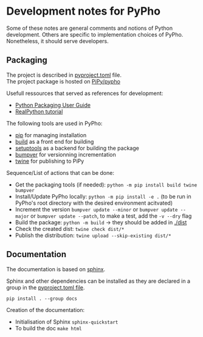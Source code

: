 # Development notes for PyPho

Some of these notes are general comments and notions of Python development.
Others are specific to implementation choices of PyPho.
Nonetheless, it should serve developers.

## Packaging

The project is described in [pyproject.toml](./pyproject.toml) file.  
The project package is hosted on [PiPy/pypho](https://pypi.org/project/pypho/)

Usefull ressources that served as references for development:
* [Python Packaging User Guide](https://packaging.python.org/en/latest/tutorials/packaging-projects/) 
* [RealPython tutorial](https://realpython.com/pypi-publish-python-package/#version-your-package) 

The following tools are used in PyPho:
* [pip](https://packaging.python.org/en/latest/key_projects/#pip) for managing installation
* [build](https://packaging.python.org/en/latest/key_projects/#build) as a front end for building
* [setuptools](https://setuptools.pypa.io/en/latest/index.html) as a backend for building the package
* [bumpver](https://pypi.org/project/bumpver/) for versionning incrementation
* [twine](https://packaging.python.org/en/latest/key_projects/#twine) for publishing to PiPy

Sequence/List of actions that can be done:
* Get the packaging tools (if needed): ```python -m pip install build twine bumpver```
* Install/Update PyPho locally: ```python -m pip install -e .``` (to be run in PyPho's root directory with the desired environment acitvated)
* Increment the version ```bumpver update --minor``` or ```bumpver update --major``` or ```bumpver update --patch```, to make a test, add the ```-v --dry``` flag
* Build the package: ```python -m build``` -> they should be added in [./dist](./dist)
* Check the created dist: ```twine check dist/*```
* Publish the distribution: ```twine upload --skip-existing dist/*```

## Documentation

The documentation is based on [sphinx](https://www.sphinx-doc.org).

Sphinx and other dependencies can be installed as they are declared in a group in the [pyproject.toml file](./pyproject.toml).
```
pip install . --group docs
```

Creation of the documentation:
* Initialisation of Sphinx `sphinx-quickstart`
* To build the doc `make html`

